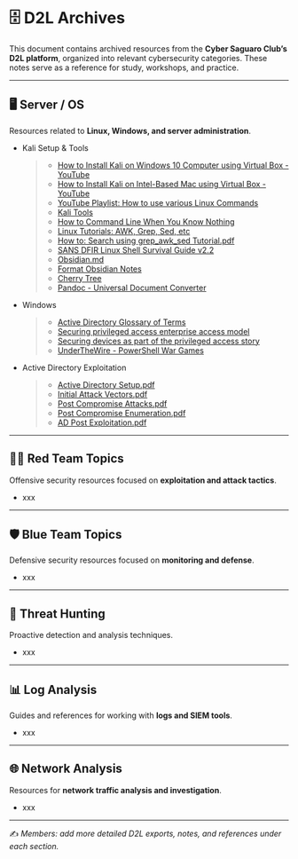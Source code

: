 # 🗄️ D2L Archives

This document contains archived resources from the **Cyber Saguaro Club’s D2L platform**, organized into relevant cybersecurity categories. These notes serve as a reference for study, workshops, and practice.

---

## 🖥️ Server / OS
Resources related to **Linux, Windows, and server administration**.  
- Kali Setup & Tools
  > - [How to Install Kali on Windows 10 Computer using Virtual Box - YouTube](https://www.youtube.com/watch?v=V_Payl5FlgQ)
  > - [How to Install Kali on Intel-Based Mac using Virtual Box - YouTube](https://www.youtube.com/watch?v=ATly2NyTAw4)
  > - [YouTube Playlist: How to use various Linux Commands](https://www.youtube.com/playlist?list=PLT98CRl2KxKHaKA9-4_I38sLzK134p4GJ)
  > - [Kali Tools](https://www.kali.org/tools/)
  > - [How to Command Line When You Know Nothing](https://cryptokait.com/2021/02/22/how-to-command-line-when-you-know-nothing/)
  > - [Linux Tutorials: AWK, Grep, Sed, etc](https://www.grymoire.com/Unix/index.html)
  > - [How to: Search using grep_awk_sed Tutorial.pdf](https://github.com/user-attachments/files/21963551/grep_awk_sed.pdf)
  > - [SANS DFIR Linux Shell Survival Guide v2.2](https://d2l.arizona.edu/d2l/le/content/1153732/viewContent/12449730/View)
  > - [Obsidian.md](https://obsidian.md/)
  > - [Format Obsidian Notes](https://help.obsidian.md/syntax)
  > - [Cherry Tree](https://opensource.com/article/19/5/cherrytree-notetaking)
  > - [Pandoc - Universal Document Converter](https://pandoc.org/)
- Windows
  > - [Active Directory Glossary of Terms](https://learn.microsoft.com/en-us/archive/technet-wiki/16757.active-directory-glossary)
  > - [Securing privileged access enterprise access model](https://learn.microsoft.com/en-us/security/privileged-access-workstations/privileged-access-access-model)
  > - [Securing devices as part of the privileged access story](https://learn.microsoft.com/en-us/security/privileged-access-workstations/privileged-access-devices)
  > - [UnderTheWire - PowerShell War Games](https://underthewire.tech/wargames)
- Active Directory Exploitation
  > - [Active Directory Setup.pdf](https://github.com/user-attachments/files/21963804/Active.Directory.Setup.pdf)
  > - [Initial Attack Vectors.pdf](https://github.com/user-attachments/files/21963742/Initial.Attack.Vectors.pdf)
  > - [Post Compromise Attacks.pdf](https://github.com/user-attachments/files/21963783/Post.Compromise.Attacks.pdf)
  > - [Post Compromise Enumeration.pdf](https://github.com/user-attachments/files/21963788/Post.Compromise.Enumeration.pdf)
  > - [AD Post Exploitation.pdf](https://github.com/user-attachments/files/21963821/AD.Post.Exploitation.pdf)

---

## 🕵️‍♂️ Red Team Topics
Offensive security resources focused on **exploitation and attack tactics**.  
- xxx 

---

## 🛡️ Blue Team Topics
Defensive security resources focused on **monitoring and defense**.  
- xxx  

---

## 🎯 Threat Hunting
Proactive detection and analysis techniques.  
- xxx 

---

## 📊 Log Analysis
Guides and references for working with **logs and SIEM tools**.  
- xxx 

---

## 🌐 Network Analysis
Resources for **network traffic analysis and investigation**.  
- xxx 

---

✍️ *Members: add more detailed D2L exports, notes, and references under each section.*
